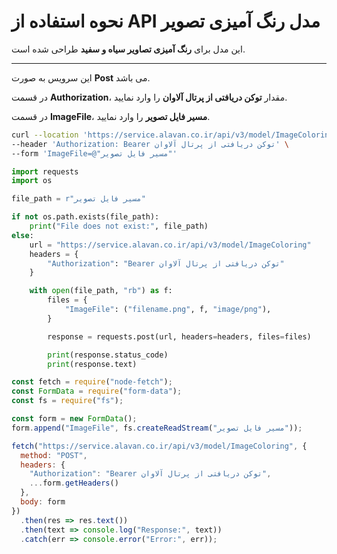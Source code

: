 # نحوه استفاده از API مدل رنگ‌ آمیزی تصویر

این مدل برای **رنگ آمیزی تصاویر سیاه و سفید** طراحی شده است.

---


این سرویس به صورت **Post** می باشد.

در قسمت **Authorization**، مقدار **توکن دریافتی از پرتال آلاوان** را وارد نمایید.

در قسمت **ImageFile**، **مسیر فایل تصویر** را وارد نمایید.


```bash
curl --location 'https://service.alavan.co.ir/api/v3/model/ImageColoring' \
--header 'Authorization: Bearer توکن دریافتی از پرتال آلاوان' \
--form 'ImageFile=@"مسیر فایل تصویر"'
```

```python
import requests
import os

file_path = r"مسیر فایل تصویر"

if not os.path.exists(file_path):
    print("File does not exist:", file_path)
else:
    url = "https://service.alavan.co.ir/api/v3/model/ImageColoring"
    headers = {
        "Authorization": "Bearer توکن دریافتی از پرتال آلاوان"
    }

    with open(file_path, "rb") as f:
        files = {
            "ImageFile": ("filename.png", f, "image/png"),
        }

        response = requests.post(url, headers=headers, files=files)

        print(response.status_code)
        print(response.text)
```

```javascript
const fetch = require("node-fetch");
const FormData = require("form-data");
const fs = require("fs");

const form = new FormData();
form.append("ImageFile", fs.createReadStream("مسیر فایل تصویر")); 

fetch("https://service.alavan.co.ir/api/v3/model/ImageColoring", {
  method: "POST",
  headers: {
    "Authorization": "Bearer توکن دریافتی از پرتال آلاوان",
    ...form.getHeaders()
  },
  body: form
})
  .then(res => res.text())
  .then(text => console.log("Response:", text))
  .catch(err => console.error("Error:", err));
```
